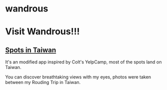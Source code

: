 # wandrous
<h1>Visit Wandrous!!!</h1>
<h2><a href="https://wandrous.onrender.com/" target="_blank">Spots in Taiwan</a></h2>
<p>It's an modified app inspired by Colt's YelpCamp, most of the spots land on Taiwan.</p>
<p>You can discover breathtaking views with my eyes, photos were taken between my Rouding Trip in Taiwan.</p>

